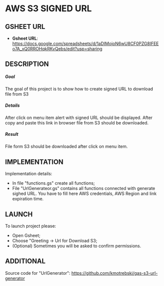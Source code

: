 AWS S3 SIGNED URL
=================


GSHEET URL
----------

* **Gsheet URL**: https://docs.google.com/spreadsheets/d/1aDIMojoN6wU8CF0PZG8IFEEo7A_xQ0RROHqkRKvQebs/edit?usp=sharing


DESCRIPTION
-----------

##### Goal
The goal of this project is to show how to create signed URL to download file from S3

##### Details
After click on menu item alert with signed URL should be displayed. After copy and paste this link in browser file from S3 should be downloaded.

##### Result 
File form S3 should be downloaded after click on menu item.


IMPLEMENTATION
--------------

Implementation details:
* In file "functions.gs" create all functions;
* File "UrlGenerateor.gs" contains all functions connected with generate sighed URL. You have to fill here AWS credentials, AWS Region and link expiration time.
  

LAUNCH
------

To launch project please:
* Open Gsheet;
* Choose "Greeting -> Url for Download S3;
* (Optional) Sometimes you will be asked to confirm permissions.


ADDITIONAL
----------

Source code for "UrlGenerator": https://github.com/kmotrebski/gas-s3-url-generator